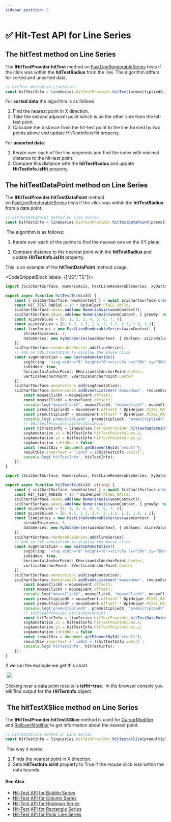 ```yaml
---
sidebar_position: 3
---
```


# ✅ Hit-Test API for Line Series

The hitTest method on Line Series
---------------------------------

The **IHitTestProvider.hitTest** method on [FastLineRenderableSeries](/docs/2d-charts/chart-types/fast-line-renderable-series) tests if the click was within the **hitTestRadius** from the line. The algorithm differs for sorted and unsorted data.

```ts
// hitTest method on LineSeries
const hitTestInfo = lineSeries.hitTestProvider.hitTest(premultipliedX, premultipliedY, HIT_TEST_RADIUS);
```

For **sorted data** the algorithm is as follows:

1.  Find the nearest point in X direction.
2.  Take the second adjacent point which is on the other side from the hit-test point.
3.  Calculate the distance from the hit-test point to the line formed by two points above and update HitTestInfo.isHit property.

For **unsorted data**:

1.  Iterate over each of the line segments and find the index with minimal distance to the hit-test point.
2.  Compare this distance with the **hitTestRadius** and update **HitTestInfo.isHit** property.

The hitTestDataPoint method on Line Series
------------------------------------------

The **IHitTestProvider.hitTestDataPoint** method on [FastLineRenderableSeries](/docs/2d-charts/chart-types/fast-line-renderable-series) tests if the click was within the **hitTestRadius** from a data point.

```ts
// hitTestDataPoint method on Line Series
const hitTestInfo = lineSeries.hitTestProvider.hitTestDataPoint(premultipliedX, premultipliedY, HIT_TEST_RADIUS);
```

 The algorithm is as follows:

1.  Iterate over each of the points to find the nearest one on the XY plane.
    
2.  Compare distance to the nearest point with the **hitTestRadius** and update **HitTestInfo.isHit** property.
    

This is an example of the **hitTestDataPoint** method usage.

<CodeSnippetBlock labels={["JS","TS"]}>
```ts showLineNumbers
import {SciChartSurface, NumericAxis, FastLineRenderableSeries, XyDataSeries, NumberRange, DpiHelper, CustomAnnotation, EHorizontalAnchorPoint, EVerticalAnchorPoint } from "scichart";

export async function hitTestTs(divId) {
    const { sciChartSurface, wasmContext } = await SciChartSurface.create(divId);
    const HIT_TEST_RADIUS = 10 * DpiHelper.PIXEL_RATIO;
    sciChartSurface.xAxes.add(new NumericAxis(wasmContext));
    sciChartSurface.yAxes.add(new NumericAxis(wasmContext, { growBy: new NumberRange(0.05, 0.05) }));
    const xLineValues = [0, 1, 2, 3, 4, 5, 6, 7, 8];
    const yLineValues = [0, 0.5, 1.3, 2.4, 3, 2.5, 2.2, 1.9, 1.2];
    const lineSeries = new FastLineRenderableSeries(wasmContext, {
        strokeThickness: 3,
        dataSeries: new XyDataSeries(wasmContext, { xValues: xLineValues, yValues: yLineValues })
    });
    sciChartSurface.renderableSeries.add(lineSeries);
    // Add an SVG annotation to display the mouse click
    const svgAnnotation = new CustomAnnotation({
        svgString: `<svg width="8" height="8"><circle cx="50%" cy="50%" r="4" fill="#FF0000"/></svg>`,
        isHidden: true,
        horizontalAnchorPoint: EHorizontalAnchorPoint.Center,
        verticalAnchorPoint: EVerticalAnchorPoint.Center
    });
    sciChartSurface.annotations.add(svgAnnotation);
    sciChartSurface.domCanvas2D.addEventListener('mousedown', (mouseEvent) => {
        const mouseClickX = mouseEvent.offsetX;
        const mouseClickY = mouseEvent.offsetY;
        console.log("mouseClickX", mouseClickX, "mouseClickY", mouseClickY);
        const premultipliedX = mouseEvent.offsetX * DpiHelper.PIXEL_RATIO;
        const premultipliedY = mouseEvent.offsetY * DpiHelper.PIXEL_RATIO;
        console.log('premultipliedX', premultipliedX, 'premultipliedY', premultipliedY);
        // IHitTestProvider.hitTestDataPoint
        const hitTestInfo = lineSeries.hitTestProvider.hitTestDataPoint(premultipliedX, premultipliedY, HIT_TEST_RADIUS);
        svgAnnotation.x1 = hitTestInfo.hitTestPointValues.x;
        svgAnnotation.y1 = hitTestInfo.hitTestPointValues.y;
        svgAnnotation.isHidden = false;
        const resultDiv = document.getElementById("result");
        resultDiv.innerText = `isHit = ${hitTestInfo.isHit}`;
        console.log('hitTestInfo', hitTestInfo);
    });
}
```
```ts showLineNumbers
import {SciChartSurface, NumericAxis, FastLineRenderableSeries, XyDataSeries, NumberRange, DpiHelper, CustomAnnotation, EHorizontalAnchorPoint, EVerticalAnchorPoint } from "scichart";

export async function hitTestTs(divId: string) {
    const { sciChartSurface, wasmContext } = await SciChartSurface.create(divId);
    const HIT_TEST_RADIUS = 10 * DpiHelper.PIXEL_RATIO;
    sciChartSurface.xAxes.add(new NumericAxis(wasmContext));
    sciChartSurface.yAxes.add(new NumericAxis(wasmContext, { growBy: new NumberRange(0.05, 0.05) }));
    const xLineValues = [0, 1, 2, 3, 4, 5, 6, 7, 8];
    const yLineValues = [0, 0.5, 1.3, 2.4, 3, 2.5, 2.2, 1.9, 1.2];
    const lineSeries = new FastLineRenderableSeries(wasmContext, {
        strokeThickness: 3,
        dataSeries: new XyDataSeries(wasmContext, { xValues: xLineValues, yValues: yLineValues })
    });
    sciChartSurface.renderableSeries.add(lineSeries);
    // Add an SVG annotation to display the mouse click
    const svgAnnotation = new CustomAnnotation({
        svgString: `<svg width="8" height="8"><circle cx="50%" cy="50%" r="4" fill="#FF0000"/></svg>`,
        isHidden: true,
        horizontalAnchorPoint: EHorizontalAnchorPoint.Center,
        verticalAnchorPoint: EVerticalAnchorPoint.Center
    });
    sciChartSurface.annotations.add(svgAnnotation);
    sciChartSurface.domCanvas2D.addEventListener('mousedown', (mouseEvent: MouseEvent) => {
        const mouseClickX = mouseEvent.offsetX;
        const mouseClickY = mouseEvent.offsetY;
        console.log("mouseClickX", mouseClickX, "mouseClickY", mouseClickY);
        const premultipliedX = mouseEvent.offsetX * DpiHelper.PIXEL_RATIO;
        const premultipliedY = mouseEvent.offsetY * DpiHelper.PIXEL_RATIO;
        console.log('premultipliedX', premultipliedX, 'premultipliedY', premultipliedY);
        // IHitTestProvider.hitTestDataPoint
        const hitTestInfo = lineSeries.hitTestProvider.hitTestDataPoint(premultipliedX, premultipliedY, HIT_TEST_RADIUS);
        svgAnnotation.x1 = hitTestInfo.hitTestPointValues.x;
        svgAnnotation.y1 = hitTestInfo.hitTestPointValues.y;
        svgAnnotation.isHidden = false;
        const resultDiv = document.getElementById("result");
        resultDiv.innerText = `isHit = ${hitTestInfo.isHit}`;
        console.log('hitTestInfo', hitTestInfo);
    });
}
```
</CodeSnippetBlock>





If we run the example we get this chart. 

 ![](/images/HitTestApi_line-chart-hittest-datapoint1.png)

Clicking near a data point results is **isHit=true**.  In the browser console you will find output for the **HitTestInfo** object.

 The hitTestXSlice method on Line Series
----------------------------------------

The **IHitTestProvider.hitTestXSlice** method is used for [CursorModifier](/docs/2d-charts/chart-modifier-api/cursor-modifier/cursor-modifier-overview) and [RolloverModifier](/docs/2d-charts/chart-modifier-api/rollover-modifier) to get information about the nearest point.

```ts
// hitTestXSlice method on Line Series
const hitTestInfo = lineSeries.hitTestProvider.hitTestXSlice(premultipliedX, premultipliedY);
```

 The way it works:

1.  Finds the nearest point in X direction.
2.  Sets **HitTestInfo.isHit** property to True if the mouse click was within the data bounds.

#### See Also

* [Hit-Test API for Bubble Series](/docs/2d-charts/chart-types/hit-test-api/fast-bubble-renderable-series)
* [Hit-Test API for Column Series](/docs/2d-charts/chart-types/hit-test-api/fast-column-renderable-series)
* [Hit-Test API for Heatmap Series](/docs/2d-charts/chart-types/hit-test-api/uniform-heatmap-renderable-series)
* [Hit-Test API for Rectangle Series](/docs/2d-charts/chart-types/hit-test-api/fast-rectangle-renderable-series)
* [Hit-Test API for Polar Line Series](/docs/2d-charts/chart-types/hit-test-api/polar-line-renderable-series)
